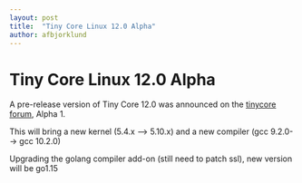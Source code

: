 ```yaml
---
layout: post
title:  "Tiny Core Linux 12.0 Alpha"
author: afbjorklund
---
```


# Tiny Core Linux 12.0 Alpha

A pre-release version of Tiny Core 12.0 was announced on the [tinycore forum](http://forum.tinycorelinux.net/index.php/board,33.0.html), Alpha 1.

This will bring a new kernel (5.4.x --> 5.10.x) and a new compiler (gcc 9.2.0--> gcc 10.2.0)

Upgrading the golang compiler add-on (still need to patch ssl), new version will be go1.15
